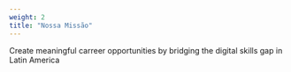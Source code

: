 ```yaml
---
weight: 2
title: "Nossa Missão"
---
```


Create meaningful carreer opportunities by bridging the digital skills gap in Latin America
